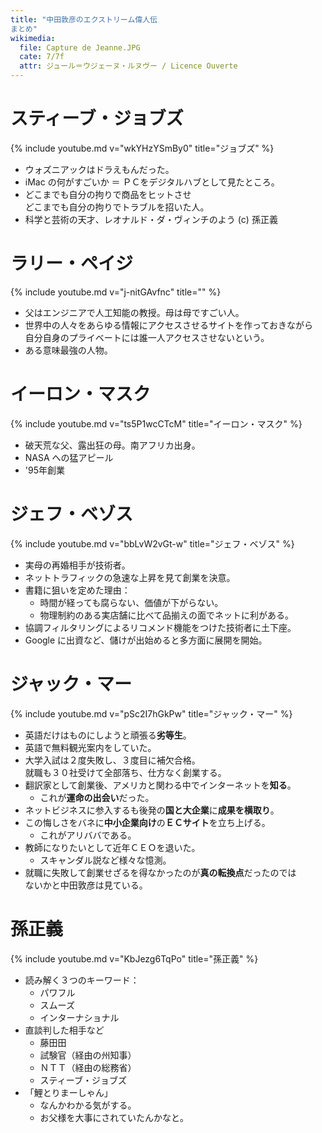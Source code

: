 ```yaml
---
title: "中田敦彦のエクストリーム偉人伝
まとめ"
wikimedia:
  file: Capture de Jeanne.JPG
  cate: 7/7f
  attr: ジュール＝ウジェーヌ・ルヌヴー / Licence Ouverte
---
```


# スティーブ・ジョブズ

{% include youtube.md v="wkYHzYSmBy0" title="ジョブズ" %}

* ウォズニアックはドラえもんだった。
* iMac の何がすごいか ＝ ＰＣをデジタルハブとして見たところ。
* どこまでも自分の拘りで商品をヒットさせ  
  どこまでも自分の拘りでトラブルを招いた人。
* 科学と芸術の天才、レオナルド・ダ・ヴィンチのよう (c) 孫正義


# ラリー・ペイジ

{% include youtube.md v="j-nitGAvfnc" title="" %}

* 父はエンジニアで人工知能の教授。母は母ですごい人。
* 世界中の人々をあらゆる情報にアクセスさせるサイトを作っておきながら  
  自分自身のプライベートには誰一人アクセスさせないという。
* ある意味最強の人物。


# イーロン・マスク

{% include youtube.md v="ts5P1wcCTcM" title="イーロン・マスク" %}

* 破天荒な父、露出狂の母。南アフリカ出身。
* NASA への猛アピール
* '95年創業


# ジェフ・ベゾス

{% include youtube.md v="bbLvW2vGt-w" title="ジェフ・ベゾス" %}

* 実母の再婚相手が技術者。
* ネットトラフィックの急速な上昇を見て創業を決意。
* 書籍に狙いを定めた理由：
  * 時間が経っても腐らない、価値が下がらない。
  * 物理制約のある実店舗に比べて品揃えの面でネットに利がある。
* 協調フィルタリングによるリコメンド機能をつけた技術者に土下座。
* Google に出資など、儲けが出始めると多方面に展開を開始。


# ジャック・マー

{% include youtube.md v="pSc2I7hGkPw" title="ジャック・マー" %}

* 英語だけはものにしようと頑張る**劣等生**。
* 英語で無料観光案内をしていた。
* 大学入試は２度失敗し、３度目に補欠合格。  
  就職も３０社受けて全部落ち、仕方なく創業する。
* 翻訳家として創業後、アメリカと関わる中でインターネットを**知る**。
  * これが**運命の出会い**だった。
* ネットビジネスに参入するも後発の**国と大企業**に**成果を横取り**。
* この悔しさをバネに**中小企業向け**の**ＥＣサイト**を立ち上げる。
  * これがアリババである。
* 教師になりたいとして近年ＣＥＯを退いた。
  * スキャンダル説など様々な憶測。
* 就職に失敗して創業せざるを得なかったのが**真の転換点**だったのでは  
  ないかと中田敦彦は見ている。


# 孫正義

{% include youtube.md v="KbJezg6TqPo" title="孫正義" %}

* 読み解く３つのキーワード：
  * パワフル
  * スムーズ
  * インターナショナル
* 直談判した相手など
  * 藤田田
  * 試験官（経由の州知事）
  * ＮＴＴ（経由の総務省）
  * スティーブ・ジョブズ
* 「鯉とりまーしゃん」
  * なんかわかる気がする。
  * お父様を大事にされていたんかなと。
